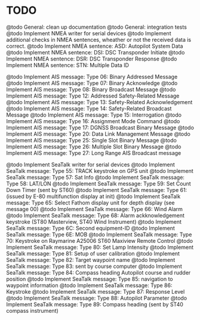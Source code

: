 TODO
====

@todo General: clean up documentation
@todo General: integration tests
@todo Implement NMEA writer for serial devices
@todo Implement additional checks in NMEA sentences, wheather or not the
      received data is correct.
@todo Implement NMEA sentence: ASD: Autopilot System Data
@todo Implement NMEA sentence: DSI: DSC Transponder Initiate
@todo Implement NMEA sentence: DSR: DSC Transponder Response
@todo Implement NMEA sentence: STN: Multiple Data ID

@todo Implement AIS message: Type 06: Binary Addressed Message
@todo Implement AIS message: Type 07: Binary Acknowledge
@todo Implement AIS message: Type 08: Binary Broadcast Message
@todo Implement AIS message: Type 12: Addressed Safety-Related Message
@todo Implement AIS message: Type 13: Safety-Related Acknowledgement
@todo Implement AIS message: Type 14: Safety-Related Broadcast Message
@todo Implement AIS message: Type 15: Interrogation
@todo Implement AIS message: Type 16: Assignment Mode Command
@todo Implement AIS message: Type 17: DGNSS Broadcast Binary Message
@todo Implement AIS message: Type 20: Data Link Management Message
@todo Implement AIS message: Type 25: Single Slot Binary Message
@todo Implement AIS message: Type 26: Multiple Slot Binary Message
@todo Implement AIS message: Type 27: Long Range AIS Broadcast message

@todo Implement SeaTalk writer for serial devices
@todo Implement SeaTalk message: Type 55: TRACK keystroke on GPS unit
@todo Implement SeaTalk message: Type 57: Sat Info
@todo Implement SeaTalk message: Type 58: LAT/LON
@todo Implement SeaTalk message: Type 59: Set Count Down Timer (sent by ST60)
@todo Implement SeaTalk message: Type 61: (issued by E-80 multifunction display at init)
@todo Implement SeaTalk message: Type 65: Select Fathom display unit for depth display (see message 00)
@todo Implement SeaTalk message: Type 66: Wind Alarm
@todo Implement SeaTalk message: Type 68: Alarm ackknowledgement keystroke (ST80 Masterview, ST40 Wind Instrument)
@todo Implement SeaTalk message: Type 6C: Second equipment-ID
@todo Implement SeaTalk message: Type 6E: MOB
@todo Implement SeaTalk message: Type 70: Keystroke on Raymarine A25006 ST60 Maxiview Remote Control
@todo Implement SeaTalk message: Type 80: Set Lamp Intensity
@todo Implement SeaTalk message: Type 81: Setup of user calibration
@todo Implement SeaTalk message: Type 82: Target waypoint name
@todo Implement SeaTalk message: Type 83: sent by course computer
@todo Implement SeaTalk message: Type 84: Compass heading Autopilot course and rudder position
@todo Implement SeaTalk message: Type 85: navigation to waypoint information
@todo Implement SeaTalk message: Type 86: Keystroke
@todo Implement SeaTalk message: Type 87: Response Level
@todo Implement SeaTalk message: Type 88: Autopilot Parameter
@todo Implement SeaTalk message: Type 89: Compass heading (sent by ST40 compass instrument)

